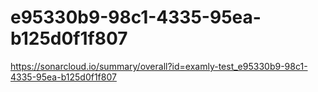 # e95330b9-98c1-4335-95ea-b125d0f1f807
https://sonarcloud.io/summary/overall?id=examly-test_e95330b9-98c1-4335-95ea-b125d0f1f807
